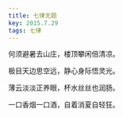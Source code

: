 ```yaml
---
title: 七律无题
key: 2015.7.29
tags: 七律
---
```


何须避暑去山庄，楼顶攀闲倍清凉。

极目天边思空远，静心身际悟灵光。

薄云淡淡正养眼，杯水丝丝也润肠。

一口香烟一口酒，自着消夏自轻狂。

</br>

